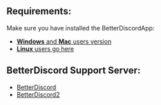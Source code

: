 ## Requirements:

Make sure you have installed the BetterDiscordApp:

- [**Windows** and **Mac** users version](https://github.com/rauenzi/BetterDiscordApp/releases)
- [**Linux** users go here](https://gist.github.com/ObserverOfTime/d7e60eb9aa7fe837545c8cb77cf31172)



## BetterDiscord Support Server:

- [BetterDiscord](https://discord.gg/0Tmfo5ZbORCRqbAd)
- [BetterDiscord2](https://discord.gg/2HScm8j)
